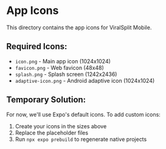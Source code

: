 # App Icons

This directory contains the app icons for ViralSplit Mobile.

## Required Icons:
- `icon.png` - Main app icon (1024x1024)
- `favicon.png` - Web favicon (48x48)
- `splash.png` - Splash screen (1242x2436)
- `adaptive-icon.png` - Android adaptive icon (1024x1024)

## Temporary Solution:
For now, we'll use Expo's default icons. To add custom icons:
1. Create your icons in the sizes above
2. Replace the placeholder files
3. Run `npx expo prebuild` to regenerate native projects
